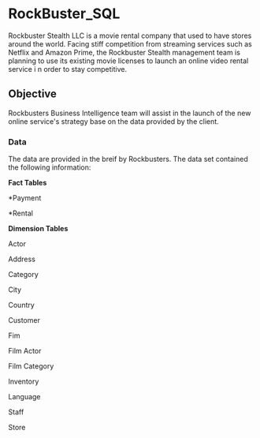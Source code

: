 # RockBuster_SQL

Rockbuster Stealth LLC is a movie rental company that used to have stores around the world. Facing stiff competition from streaming services such as Netflix and Amazon Prime, the Rockbuster Stealth management team is planning to use its existing movie licenses to launch an online video rental service i n order to stay competitive.

## Objective

Rockbusters Business Intelligence team will assist in the launch of the new online service's strategy base on the data provided by the client.
 

### Data

The data are provided in the breif by Rockbusters. The data set contained the following information:

**Fact Tables**

*Payment

*Rental

**Dimension Tables**

Actor

Address

Category

City

Country

Customer

Fim

Film Actor

Film Category

Inventory

Language

Staff

Store
